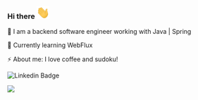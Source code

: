 ### Hi there <img src="https://raw.githubusercontent.com/ABSphreak/ABSphreak/master/gifs/Hi.gif" width="30px" />
🔭 I am a backend software engineer working with Java | Spring 

🌱 Currently learning WebFlux

⚡ About me: I love coffee and sudoku!

![Linkedin Badge](https://img.shields.io/badge/-LinkedIn-blue?style=flat-square&logo=Linkedin&logoColor=white&link=https://www.linkedin.com/in/denisetelli)

<img src="https://img.shields.io/badge/-Java-grey" /> 
